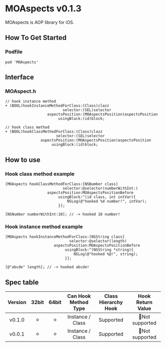 # MOAspects v0.1.3

MOAspects is AOP library for iOS.

## How To Get Started

### Podfile

```
pod 'MOAspects'
```

## Interface

### MOAspect.h

```objc
// hook instance method
+ (BOOL)hookInstanceMethodForClass:(Class)clazz
                          selector:(SEL)selector
                   aspectsPosition:(MOAspectsPosition)aspectsPosition
                        usingBlock:(id)block;

// hook class method
+ (BOOL)hookClassMethodForClass:(Class)clazz
                       selector:(SEL)selector
                aspectsPosition:(MOAspectsPosition)aspectsPosition
                     usingBlock:(id)block;
```

## How to use

### Hook class method example

```objc
[MOAspects hookClassMethodForClass:[NSNumber class]
                          selector:@selector(numberWithInt:)
                   aspectsPosition:MOAspectsPositionBefore
                        usingBlock:^(id class, int intVar){
                            NSLog(@"hooked %d number!", intVar);
                        }];

[NSNumber numberWithInt:10]; // -> hooked 10 number!
```

### Hook instance method example

```objc
[MOAspects hookInstanceMethodForClass:[NSString class]
                             selector:@selector(length)
                      aspectsPosition:MOAspectsPositionBefore
                           usingBlock:^(NSString *string){
                               NSLog(@"hooked %@!", string);
                           }];

[@"abcde" length]; // -> hooked abcde!
```

## Spec table

|**Version**|**32bit**|**64bit**|**Can Hook<br>Method Type**|**Class<br>Hierarchy Hook**|**Hook<br>Return Value**|
|:---:|:---:|:---:|:---:|:---:|:---:|
|v0.1.0| ⚪︎ | ⚪︎ | Instance / Class | Supported | Not supported |
|v0.0.1| ⚪︎ | ⚪︎ | Instance / Class | Supported | Not supported |
